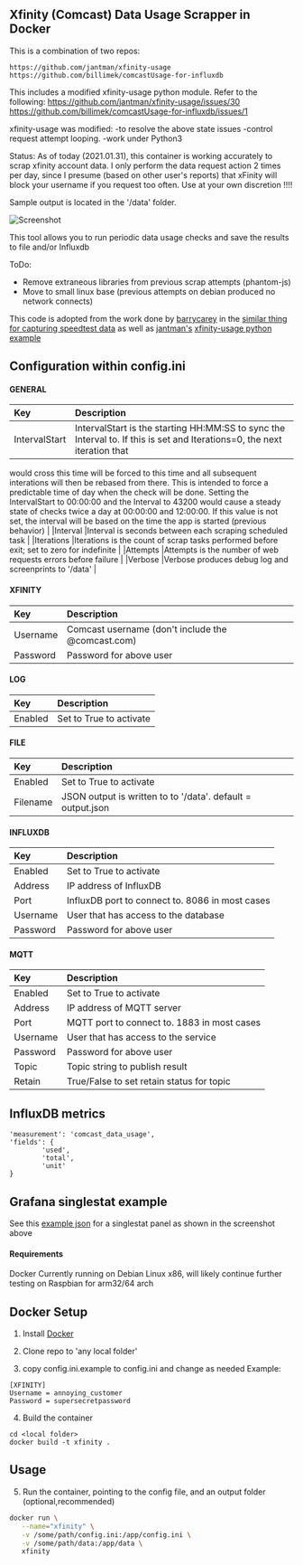**Xfinity (Comcast) Data Usage Scrapper in Docker**
------------------------------

This is a combination of two repos:
```
https://github.com/jantman/xfinity-usage
https://github.com/billimek/comcastUsage-for-influxdb
```

This includes a modified xfinity-usage python module. Refer to the following:
https://github.com/jantman/xfinity-usage/issues/30
https://github.com/billimek/comcastUsage-for-influxdb/issues/1

xfinity-usage was modified:
-to resolve the above state issues
-control request attempt looping.
-work under Python3

Status:
As of today (2021.01.31), this container is working accurately to scrap xfinity account data. I only perform the data request action 2 times per day, since I presume (based on other user's reports) that xFinity will block your username if you request too often. Use at your own discretion !!!!

Sample output is located in the '/data' folder.

![Screenshot](images/comcast_grafana_example.png)

This tool allows you to run periodic data usage checks and save the results to file and/or Influxdb

ToDo:

- Remove extraneous libraries from previous scrap attempts (phantom-js)
- Move to small linux base (previous attempts on debian produced no network connects)


This code is adopted from the work done by [barrycarey](https://github.com/barrycarey) in the [similar thing for capturing speedtest data](https://github.com/barrycarey/Speedtest-for-InfluxDB-and-Grafana) as well as [jantman's](https://github.com/jantman) [xfinity-usage python example](https://github.com/jantman/xfinity-usage)

## Configuration within config.ini

#### GENERAL
|Key            |Description                                                                                                         |
|:--------------|:-------------------------------------------------------------------------------------------------------------------|
|IntervalStart  |IntervalStart is the starting HH:MM:SS to sync the Interval to.  If this is set and Iterations=0, the next iteration that
would cross this time will be forced to this time and all subsequent interations will then be rebased from there.  This is intended to force a predictable time of day when
the check will be done.  Setting the IntervalStart to 00:00:00 and the Interval to 43200 would cause a steady state of checks twice a day at 00:00:00 and 12:00:00.  If this value
is not set, the interval will be based on the time the app is started (previous behavior) |
|Interval       |Interval is seconds between each scraping scheduled task                                                            |
|Iterations     |Iterations is the count of scrap tasks performed before exit; set to zero for indefinite                            |
|Attempts       |Attempts is the number of web requests errors before failure                                                        |
|Verbose        |Verbose produces debug log and screenprints to '/data'                                                              |
#### XFINITY
|Key            |Description                                                                                                         |
|:--------------|:-------------------------------------------------------------------------------------------------------------------|
|Username       |Comcast username (don't include the @comcast.com)                                                                   |
|Password       |Password for above user
#### LOG
|Key            |Description                                                                                                         |
|:--------------|:-------------------------------------------------------------------------------------------------------------------|
|Enabled        |Set to True to activate
#### FILE
|Key            |Description                                                                                                         |
|:--------------|:-------------------------------------------------------------------------------------------------------------------|
|Enabled        |Set to True to activate
|Filename       |JSON output is written to to '/data'. default = output.json                                                         |
#### INFLUXDB
| Key      | Description                                      |
|:---------|:-------------------------------------------------|
| Enabled  | Set to True to activate                          |
| Address  | IP address of InfluxDB                           |
| Port     | InfluxDB port to connect to.  8086 in most cases |
| Username | User that has access to the database             |
| Password | Password for above user                          |

#### MQTT
| Key      | Description                                  |
|:---------|:---------------------------------------------|
| Enabled  | Set to True to activate                      |
| Address  | IP address of MQTT server                    |
| Port     | MQTT port to connect to.  1883 in most cases |
| Username | User that has access to the service          |
| Password | Password for above user                      |
| Topic    | Topic string to publish result               |
| Retain   | True/False to set retain status for topic    |



## InfluxDB metrics
```
'measurement': 'comcast_data_usage',
'fields': {
		'used',
		'total',
		'unit'
}
```

## Grafana singlestat example
See this [example json](example.json) for a singlestat panel as shown in the screenshot above




#### Requirements

Docker
Currently running on Debian Linux x86, will likely continue further testing on Raspbian for arm32/64 arch

## Docker Setup

1. Install [Docker](https://www.docker.com/)

2. Clone repo to 'any local folder'

3. copy config.ini.example to config.ini and change as needed
Example:
```
[XFINITY]
Username = annoying_customer
Password = supersecretpassword
```
4. Build the container
```
cd <local folder>
docker build -t xfinity .
```

## Usage
5. Run the container, pointing to the config file, and an output folder (optional,recommended)
```bash
docker run \
   --name="xfinity" \
   -v /some/path/config.ini:/app/config.ini \
   -v /some/path/data:/app/data \
   xfinity
```
